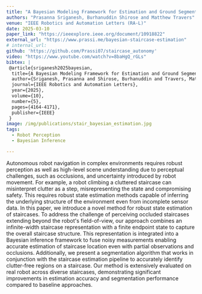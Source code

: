 ```yaml
---
title: "A Bayesian Modeling Framework for Estimation and Ground Segmentation of Cluttered Staircases"
authors: "Prasanna Sriganesh, Burhanuddin Shirose and Matthew Travers"
venue: "IEEE Robotics and Automation Letters (RA-L)"
date: 2025-03-10
paper_link: "https://ieeexplore.ieee.org/document/10918822" 
external_url: "https://www.prassi.me/bayesian-staircase-estimation" 
# internal_url:
github: 'https://github.com/Prassi07/staircase_autonomy'
video: "https://www.youtube.com/watch?v=8baHgQ_rGLs"
bibtex: |
 @article{sriganesh2025bayesian,
  title={A Bayesian Modeling Framework for Estimation and Ground Segmentation of Cluttered Staircases},
  author={Sriganesh, Prasanna and Shirose, Burhanuddin and Travers, Matthew},
  journal={IEEE Robotics and Automation Letters},
  year={2025},
  volume={10},
  number={5},
  pages={4164-4171},
  publisher={IEEE}
 }
image: /img/publications/stair_bayesian_estimation.jpg
tags:
  - Robot Perception
  - Bayesian Inference

---
```

Autonomous robot navigation in complex environments requires robust perception as well as high-level scene understanding due to perceptual challenges, such as occlusions, and uncertainty introduced by robot movement. For example, a robot climbing a cluttered staircase can misinterpret clutter as a step, misrepresenting the state and compromising safety. This requires robust state estimation methods capable of inferring the underlying structure of the environment even from incomplete sensor data. In this paper, we introduce a novel method for robust state estimation of staircases. To address the challenge of perceiving occluded staircases extending beyond the robot's field-of-view, our approach combines an infinite-width staircase representation with a finite endpoint state to capture the overall staircase structure. This representation is integrated into a Bayesian inference framework to fuse noisy measurements enabling accurate estimation of staircase location even with partial observations and occlusions. Additionally, we present a segmentation algorithm that works in conjunction with the staircase estimation pipeline to accurately identify clutter-free regions on a staircase. Our method is extensively evaluated on real robot across diverse staircases, demonstrating significant improvements in estimation accuracy and segmentation performance compared to baseline approaches.